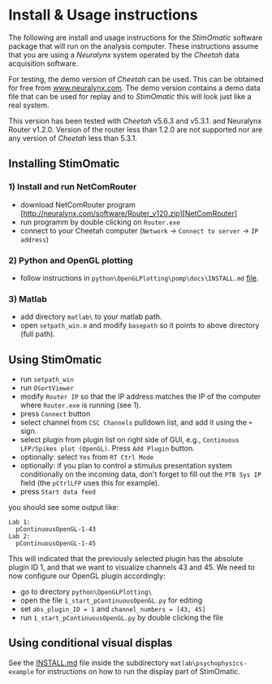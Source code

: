 # Install & Usage instructions #

The following are install and usage instructions for the *StimOmatic* software package that will run on the analysis computer. These instructions assume that you are using a *Neuralynx* system operated by the *Cheetah* data acquisition software.

For testing, the demo version of *Cheetah* can be used. This can be obtained for free from www.neuralynx.com. The demo version contains a demo data file that can be used for replay and to *StimOmatic* this will look just like a real system.

This version has been tested with *Cheetah* v5.6.3 and v5.3.1. and Neuralynx Router v1.2.0. Version of the router less than 1.2.0 are not supported nor are any version of *Cheetah* less than 5.3.1.

## Installing StimOmatic ##
### 1) Install and run NetComRouter ###

- download NetComRouter program [http://neuralynx.com/software/Router_v120.zip][NetComRouter] 
- run programm by double clicking on `Router.exe`
- connect to your Cheetah computer (`Network` -> `Connect to server` -> `IP address`)

### 2) Python and OpenGL plotting ###

- follow instructions in `python\OpenGLPlotting\pomp\docs\INSTALL.md` [file](python/OpenGLPlotting/pomp/docs/INSTALL.md).

### 3) Matlab ###

- add directory  `matlab\` to your matlab path.
- open `setpath_win.m` and modify `basepath` so it points to above directory (full path).


## Using StimOmatic ##
 
- run `setpath_win`
- run `OSortViewer`
- modify `Router IP` so that the IP address matches the IP of the computer where `Router.exe` is running (see 1).
- press `Connect` button
- select channel from `CSC Channels` pulldown list, and add it using the `+` sign. 
- select plugin from plugin list on right side of GUI, e.g., `Continuous LFP/Spikes plot (OpenGL)`. Press `Add Plugin` button.
- optionally: select `Yes` from `RT Ctrl Mode`
- optionally: if you plan to control a stimulus presentation system conditionally on the incoming data,
  don't forget to fill out the `PTB Sys IP` field (the `pCtrlLFP` uses this for example).
- press `Start data feed` 

you should see some output like:

    Lab 1: 
      pContinuousOpenGL-1-43
    Lab 2: 
      pContinuousOpenGL-1-45
  
This will indicated that the previously selected plugin has the absolute plugin ID 1, and that we want to visualize channels 43 and 45. We need to now configure our OpenGL plugin accordingly: 

- go to directory `python\OpenGLPlotting\`
- open the file `1_start_pContinuousOpenGL.py` for editing
- set `abs_plugin_ID = 1` and `channel_numbers = [43, 45]`
- run `1_start_pContinuousOpenGL.py` by double clicking the file


## Using conditional visual displas ##

See the [INSTALL.md](matlab/psychophysics-example/INSTALL.md) file inside the subdirectory `matlab\psychophysics-example` for instructions on how to run the display part of StimOmatic.

[NetComRouter]: http://neuralynx.com/software/Router_v120.zip


